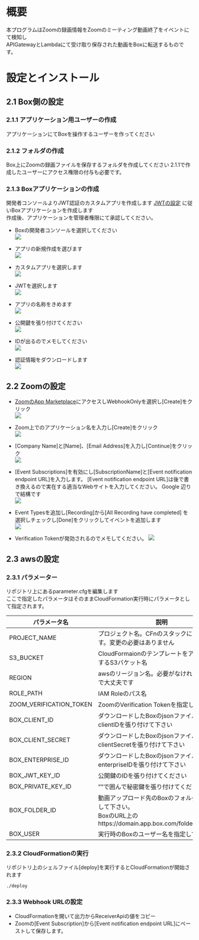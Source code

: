 # 概要
本プログラムはZoomの録画情報をZoomのミーティング動画終了をイベントにて検知し  
APIGatewayとLambdaにて受け取り保存された動画をBoxに転送するものです。  

# 設定とインストール
## 2.1 Box側の設定
### 2.1.1 アプリケーション用ユーザーの作成
アプリケーションにてBoxを操作するユーザーを作ってください

### 2.1.2 フォルダの作成
Box上にZoomの録画ファイルを保存するフォルダを作成してください
2.1.1で作成したユーザーにアクセス権限の付与も必要です。

### 2.1.3 Boxアプリケーションの作成
開発者コンソールよりJWT認証のカスタムアプリを作成します
[JWTの設定](https://ja.developer.box.com/guides/applications/custom-apps/jwt-setup/) に従いBoxアプリケーションを作成します  
作成後、アプリケーションを管理者権限にて承認してください。

- Boxの開発者コンソールを選択してください  
![](./img/001.png)

- アプリの新規作成を選びます  
![](./img/002.png)

- カスタムアプリを選択します    
![](./img/003.png)

- JWTを選択します  
![](./img/004.png)

- アプリの名称をきめます  
![](./img/005.png)

- 公開鍵を張り付けてください  
![](./img/006.png)

- IDが出るのでメモしてください  
![](./img/007.png)

- 認証情報をダウンロードします  
![](./img/008.png)



## 2.2 Zoomの設定
- [ZoomのApp Marketplace](https://marketplace.zoom.us/develop/create)にアクセスしWebhookOnlyを選択し[Create]をクリック  
![](./img/009.png)

- Zoom上でのアプリケーション名を入力し[Create]をクリック  
 ![](./img/010.png)

- [Company Name]と[Name]、[Email Address]を入力し[Continue]をクリック   
 ![](./img/011.png)

- [Event Subscriptions]を有効にし[SubscriptionName]と[Event notification endpoint URL]を入力します。  [Event notification endpoint URL]は後で書き換えるので実在する適当なWebサイトを入力してください。  Google 辺りで結構です  
 ![](./img/012.png)

- Event Typesを追加し[Recording]から[All Recording have completed]  を選択しチェックし[Done]をクリックしてイベントを追加します  
  ![](./img/013.png)

- Verification Tokenが発効されるのでメモしてください。
![](./img/014.png)


## 2.3 awsの設定
### 2.3.1 パラメーター
リポジトリ上にあるparameter.cfgを編集します  
ここで指定したパラメータはそのままCloudFormation実行時にパラメータとして指定されます。

| パラメータ名| 説明|
| --- | --- |
| PROJECT_NAME | プロジェクト名。CFnのスタックにも使われます。変更の必要はありません |
| S3_BUCKET | CloudFormaionのテンプレートをアップロードするS3バケット名 |
| REGION | awsのリージョン名。必要がなければそのままで大丈夫です |
| ROLE_PATH | IAM Roleのパス名 |
| ZOOM_VERIFICATION_TOKEN | ZoomのVerification Tokenを指定して下さい |
| BOX_CLIENT_ID | ダウンロードしたBoxのjsonファイルからclientIDを張り付けて下さい |
| BOX_CLIENT_SECRET | ダウンロードしたBoxのjsonファイルからclientSecretを張り付けて下さい |
| BOX_ENTERPRISE_ID | ダウンロードしたBoxのjsonファイルからenterpriseIDを張り付けて下さい |
| BOX_JWT_KEY_ID | 公開鍵のIDを張り付けてください |
| BOX_PRIVATE_KEY_ID | ””で囲んで秘密鍵を張り付けてください |
| BOX_FOLDER_ID | 動画アップロード先のBoxのフォルダIDを指定して下さい。</br>BoxのURL上のhttps://domain.app.box.com/folder/{FolderID} |
| BOX_USER | 実行時のBoxのユーザー名を指定して下さい。 |

### 2.3.2 CloudFormationの実行
リポジトリ上のシェルファイル[deploy]を実行するとCloudFormationが開始されます
```
./deploy
```

### 2.3.3 Webhook URLの設定
- CloudFormationを開いて出力からReceiverApiの値をコピー
- Zoomの[Event Subscription]から[Event notification endpoint URL]にペーストして保存します。
